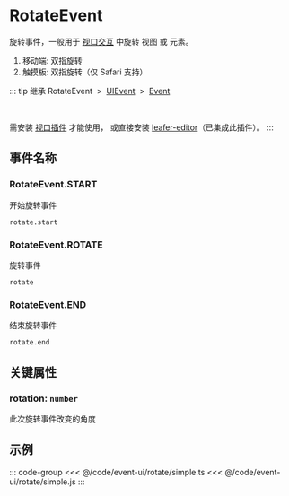 # RotateEvent

旋转事件，一般用于 [视口交互](/guide/advanced/viewport.md) 中旋转 视图 或 元素。

1. 移动端: 双指旋转
2. 触摸板: 双指旋转（仅 Safari 支持）

::: tip 继承
RotateEvent &nbsp;>&nbsp; [UIEvent](./UIEvent.md) &nbsp;>&nbsp; [Event](../basic/Event.md)

<br/>

需安装 [视口插件](/plugin/in/viewport/index.md) 才能使用， 或直接安装 [leafer-editor](/guide/install/editor/start.md)（已集成此插件）。
:::

## 事件名称

### RotateEvent.START

开始旋转事件

`rotate.start`

### RotateEvent.ROTATE

旋转事件

`rotate`

### RotateEvent.END

结束旋转事件

`rotate.end`

## 关键属性

### rotation: `number`

此次旋转事件改变的角度

<!-- ## 继承事件

### [UIEvent](./UIEvent.md) -->

<!-- ## API

### [RotateEvent](/api/classes/RotateEvent.md) -->

## 示例

::: code-group
<<< @/code/event-ui/rotate/simple.ts
<<< @/code/event-ui/rotate/simple.js
:::
